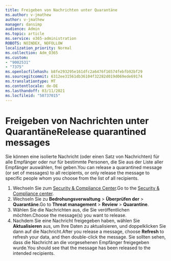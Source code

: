```yaml
---
title: Freigeben von Nachrichten unter Quarantäne
ms.author: v-jmathew
author: v-jmathew
manager: dansimp
audience: Admin
ms.topic: article
ms.service: o365-administration
ROBOTS: NOINDEX, NOFOLLOW
localization_priority: Normal
ms.collection: Adm_O365
ms.custom:
- "9002531"
- "7375"
ms.openlocfilehash: b8fe293295e161dfc2a6476f16574febfb92bf29
ms.sourcegitcommit: 6312ee31561db36104f32282d019d069ede69174
ms.translationtype: MT
ms.contentlocale: de-DE
ms.lasthandoff: 03/11/2021
ms.locfileid: "50737015"
---
```

# <a name="release-quarantined-messages"></a><span data-ttu-id="9d374-102">Freigeben von Nachrichten unter Quarantäne</span><span class="sxs-lookup"><span data-stu-id="9d374-102">Release quarantined messages</span></span>

<span data-ttu-id="9d374-103">Sie können eine isolierte Nachricht (oder einen Satz von Nachrichten) für alle Empfänger oder nur für bestimmte Personen, die Sie aus der Liste aller Empfänger auswählen, frei geben.</span><span class="sxs-lookup"><span data-stu-id="9d374-103">You can release a quarantined message (or set of messages) to all recipients, or only release the message to specific people whom you choose from the list of all recipients.</span></span>

1. <span data-ttu-id="9d374-104">Wechseln Sie zum [Security & Compliance Center](https://go.microsoft.com/fwlink/p/?linkid=2077143).</span><span class="sxs-lookup"><span data-stu-id="9d374-104">Go to the [Security & Compliance center](https://go.microsoft.com/fwlink/p/?linkid=2077143).</span></span>
2. <span data-ttu-id="9d374-105">Wechseln Sie zu **Bedrohungsverwaltung**  >  **Überprüfen der**  >  **Quarantäne**.</span><span class="sxs-lookup"><span data-stu-id="9d374-105">Go to **Threat management** > **Review** > **Quarantine**.</span></span>
3. <span data-ttu-id="9d374-106">Wählen Sie die Nachrichten aus, die Sie veröffentlichen möchten.</span><span class="sxs-lookup"><span data-stu-id="9d374-106">Choose the message(s) you want to release.</span></span>
4. <span data-ttu-id="9d374-107">Nachdem Sie eine Nachricht freigegeben haben, wählen Sie **Aktualisieren** aus, um Ihre Daten zu aktualisieren, und doppelklicken Sie dann auf die Nachricht.</span><span class="sxs-lookup"><span data-stu-id="9d374-107">After you release a message, choose **Refresh** to refresh your data, and then double-click the message.</span></span> <span data-ttu-id="9d374-108">Sie sollten sehen, dass die Nachricht an die vorgesehenen Empfänger freigegeben wurde.</span><span class="sxs-lookup"><span data-stu-id="9d374-108">You should see that the message has been released to the intended recipients.</span></span>
